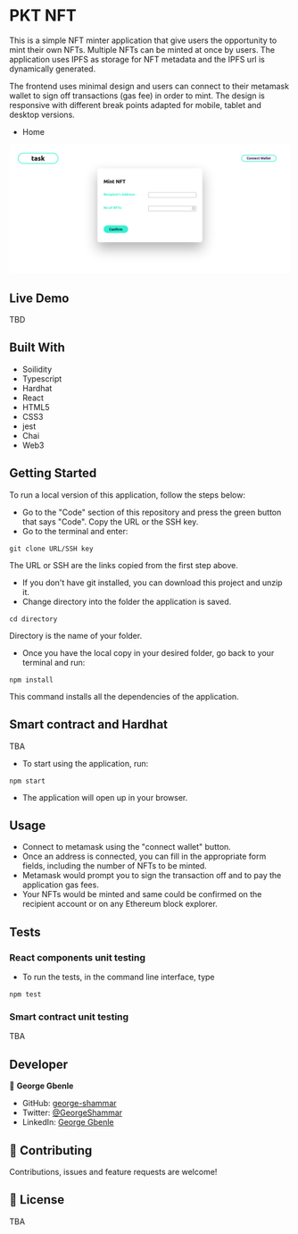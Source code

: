 # PKT NFT

This is a simple NFT minter application that give users the opportunity to mint their own NFTs. Multiple NFTs can be minted at once by users. The application uses IPFS as storage for NFT metadata and the IPFS url is dynamically generated.

The frontend uses minimal design and users can connect to their metamask wallet to sign off transactions (gas fee) in order to mint. The design is responsive with different break points adapted for mobile, tablet and desktop versions.


- Home

![screenShot](./Main.png)

## Live Demo
TBD

## Built With
- Soilidity
- Typescript
- Hardhat
- React
- HTML5
- CSS3
- jest
- Chai
- Web3

## Getting Started

To run a local version of this application, follow the steps below:

- Go to the "Code" section of this repository and press the green button that says "Code". Copy the URL or the SSH key.
- Go to the terminal and enter:
```
git clone URL/SSH key
```

The URL or SSH are the links copied from the first step above.

- If you don't have git installed, you can download this project and unzip it.
- Change directory into the folder the application is saved.
```
cd directory
```
Directory is the name of your folder.

- Once you have the local copy in your desired folder, go back to your terminal and run:
```
npm install
```
This command installs all the dependencies of the application.

## Smart contract and Hardhat
TBA




- To start using the application, run:
```
npm start
```
- The application will open up in your browser.

## Usage

- Connect to metamask using the "connect wallet" button.
- Once an address is connected, you can fill in the appropriate form fields, including the number of NFTs to be minted.
- Metamask would prompt you to sign the transaction off and to pay the application gas fees.
- Your NFTs would be minted and same could be confirmed on the recipient account or on any Ethereum block explorer.

## Tests

### React components unit testing

- To run the tests, in the command line interface, type 
```
npm test
```

### Smart contract unit testing

TBA

## Developer

👤 **George Gbenle**

- GitHub: [george-shammar](https://github.com/george-shammar)
- Twitter: [@GeorgeShammar](https://twitter.com/GeorgeShammar)
- LinkedIn: [George Gbenle](https://www.linkedin.com/in/georgegbenle/)

## 🤝 Contributing

Contributions, issues and feature requests are welcome!

## 📝 License
TBA

